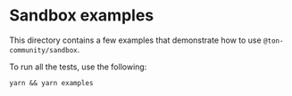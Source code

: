 # Sandbox examples

This directory contains a few examples that demonstrate how to use `@ton-community/sandbox`.

To run all the tests, use the following:
```
yarn && yarn examples
```